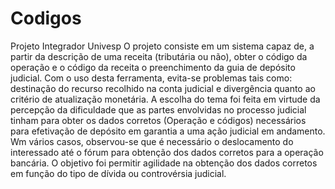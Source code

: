 # Codigos
Projeto Integrador Univesp
O projeto consiste em um sistema capaz de, a partir da descrição de uma receita (tributária ou não), obter o código da operação e o código da receita o preenchimento da guia de depósito judicial.
Com o uso desta ferramenta, evita-se problemas tais como: destinação do recurso recolhido na conta judicial e divergência quanto ao critério de atualização monetária.
A escolha do tema foi feita em virtude da percepção da dificuldade que as partes envolvidas no processo judicial tinham para obter os dados corretos (Operação e códigos) necessários para efetivação de depósito  em garantia a uma ação judicial em andamento.
Wm vários casos, observou-se que é necessário o deslocamento do interessado até o fórum para obtenção dos dados corretos para a operação bancária.
O objetivo foi  permitir agilidade na obtenção dos dados corretos em função do tipo de dívida ou controvérsia judicial.
